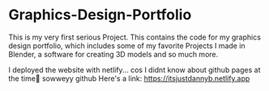 # Graphics-Design-Portfolio
This is my very first serious Project. This contains the code for my graphics design portfolio, which includes some of my favorite Projects I made in Blender, a software for creating 3D models and so much more.

I deployed the website with netlify... cos I didnt know about github pages at the time🤧 sowweyy github
Here's a link: https://itsjustdannyb.netlify.app

